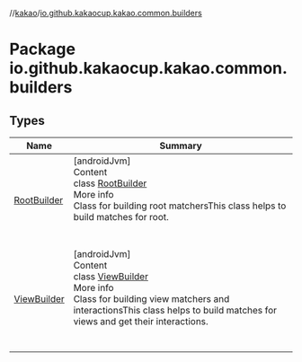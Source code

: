//[kakao](../../index.md)/[io.github.kakaocup.kakao.common.builders](index.md)



# Package io.github.kakaocup.kakao.common.builders  


## Types  
  
|  Name |  Summary | 
|---|---|
| <a name="io.github.kakaocup.kakao.common.builders/RootBuilder///PointingToDeclaration/"></a>[RootBuilder](-root-builder/index.md)| <a name="io.github.kakaocup.kakao.common.builders/RootBuilder///PointingToDeclaration/"></a>[androidJvm]  <br>Content  <br>class [RootBuilder](-root-builder/index.md)  <br>More info  <br>Class for building root matchersThis class helps to build matches for root.  <br><br><br>|
| <a name="io.github.kakaocup.kakao.common.builders/ViewBuilder///PointingToDeclaration/"></a>[ViewBuilder](-view-builder/index.md)| <a name="io.github.kakaocup.kakao.common.builders/ViewBuilder///PointingToDeclaration/"></a>[androidJvm]  <br>Content  <br>class [ViewBuilder](-view-builder/index.md)  <br>More info  <br>Class for building view matchers and interactionsThis class helps to build matches for views and get their interactions.  <br><br><br>|

